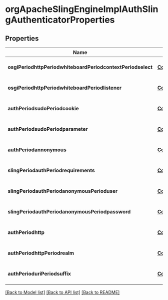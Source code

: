 # orgApacheSlingEngineImplAuthSlingAuthenticatorProperties

## Properties
Name | Type | Description | Notes
------------ | ------------- | ------------- | -------------
**osgiPeriodhttpPeriodwhiteboardPeriodcontextPeriodselect** | [**ConfigNodePropertyString**](ConfigNodePropertyString.md) |  | [optional] [default to null]
**osgiPeriodhttpPeriodwhiteboardPeriodlistener** | [**ConfigNodePropertyString**](ConfigNodePropertyString.md) |  | [optional] [default to null]
**authPeriodsudoPeriodcookie** | [**ConfigNodePropertyString**](ConfigNodePropertyString.md) |  | [optional] [default to null]
**authPeriodsudoPeriodparameter** | [**ConfigNodePropertyString**](ConfigNodePropertyString.md) |  | [optional] [default to null]
**authPeriodannonymous** | [**ConfigNodePropertyBoolean**](ConfigNodePropertyBoolean.md) |  | [optional] [default to null]
**slingPeriodauthPeriodrequirements** | [**ConfigNodePropertyArray**](ConfigNodePropertyArray.md) |  | [optional] [default to null]
**slingPeriodauthPeriodanonymousPerioduser** | [**ConfigNodePropertyString**](ConfigNodePropertyString.md) |  | [optional] [default to null]
**slingPeriodauthPeriodanonymousPeriodpassword** | [**ConfigNodePropertyString**](ConfigNodePropertyString.md) |  | [optional] [default to null]
**authPeriodhttp** | [**ConfigNodePropertyDropDown**](ConfigNodePropertyDropDown.md) |  | [optional] [default to null]
**authPeriodhttpPeriodrealm** | [**ConfigNodePropertyString**](ConfigNodePropertyString.md) |  | [optional] [default to null]
**authPerioduriPeriodsuffix** | [**ConfigNodePropertyArray**](ConfigNodePropertyArray.md) |  | [optional] [default to null]

[[Back to Model list]](../README.md#documentation-for-models) [[Back to API list]](../README.md#documentation-for-api-endpoints) [[Back to README]](../README.md)


